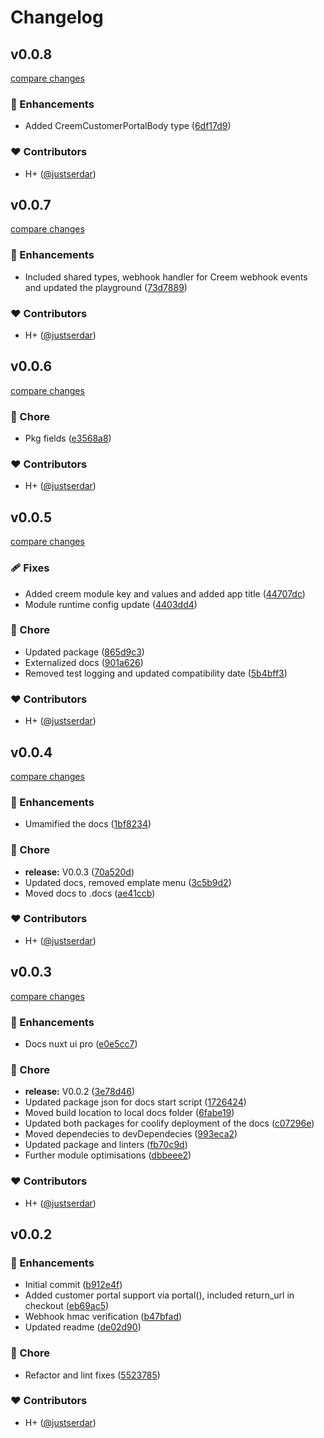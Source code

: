 # Changelog


## v0.0.8

[compare changes](https://github.com/justserdar/nuxt-creem/compare/v0.0.7...v0.0.8)

### 🚀 Enhancements

- Added CreemCustomerPortalBody type ([6df17d9](https://github.com/justserdar/nuxt-creem/commit/6df17d9))

### ❤️ Contributors

- H+ ([@justserdar](http://github.com/justserdar))

## v0.0.7

[compare changes](https://github.com/justserdar/nuxt-creem/compare/v0.0.6...v0.0.7)

### 🚀 Enhancements

- Included shared types, webhook handler for Creem webhook events and updated the playground ([73d7889](https://github.com/justserdar/nuxt-creem/commit/73d7889))

### ❤️ Contributors

- H+ ([@justserdar](http://github.com/justserdar))

## v0.0.6

[compare changes](https://github.com/justserdar/nuxt-creem/compare/v0.0.5...v0.0.6)

### 🏡 Chore

- Pkg fields ([e3568a8](https://github.com/justserdar/nuxt-creem/commit/e3568a8))

### ❤️ Contributors

- H+ ([@justserdar](http://github.com/justserdar))

## v0.0.5

[compare changes](https://github.com/justserdar/nuxt-creem/compare/v0.0.4...v0.0.5)

### 🩹 Fixes

- Added creem module key and values and added  app title ([44707dc](https://github.com/justserdar/nuxt-creem/commit/44707dc))
- Module runtime config update ([4403dd4](https://github.com/justserdar/nuxt-creem/commit/4403dd4))

### 🏡 Chore

- Updated package ([865d9c3](https://github.com/justserdar/nuxt-creem/commit/865d9c3))
- Externalized docs ([901a626](https://github.com/justserdar/nuxt-creem/commit/901a626))
- Removed test logging and updated compatibility date ([5b4bff3](https://github.com/justserdar/nuxt-creem/commit/5b4bff3))

### ❤️ Contributors

- H+ ([@justserdar](http://github.com/justserdar))

## v0.0.4

[compare changes](https://github.com/justserdar/nuxt-creem/compare/v0.0.3...v0.0.4)

### 🚀 Enhancements

- Umamified the docs ([1bf8234](https://github.com/justserdar/nuxt-creem/commit/1bf8234))

### 🏡 Chore

- **release:** V0.0.3 ([70a520d](https://github.com/justserdar/nuxt-creem/commit/70a520d))
- Updated docs, removed emplate menu ([3c5b9d2](https://github.com/justserdar/nuxt-creem/commit/3c5b9d2))
- Moved docs to .docs ([ae41ccb](https://github.com/justserdar/nuxt-creem/commit/ae41ccb))

### ❤️ Contributors

- H+ ([@justserdar](http://github.com/justserdar))

## v0.0.3

[compare changes](https://github.com/justserdar/nuxt-creem/compare/v0.0.2...v0.0.3)

### 🚀 Enhancements

- Docs nuxt ui pro ([e0e5cc7](https://github.com/justserdar/nuxt-creem/commit/e0e5cc7))

### 🏡 Chore

- **release:** V0.0.2 ([3e78d46](https://github.com/justserdar/nuxt-creem/commit/3e78d46))
- Updated package json for docs start script ([1726424](https://github.com/justserdar/nuxt-creem/commit/1726424))
- Moved build location to local docs folder ([6fabe19](https://github.com/justserdar/nuxt-creem/commit/6fabe19))
- Updated both packages for coolify deployment of the docs ([c07296e](https://github.com/justserdar/nuxt-creem/commit/c07296e))
- Moved dependecies to devDependecies ([993eca2](https://github.com/justserdar/nuxt-creem/commit/993eca2))
- Updated package and linters ([fb70c9d](https://github.com/justserdar/nuxt-creem/commit/fb70c9d))
- Further module optimisations ([dbbeee2](https://github.com/justserdar/nuxt-creem/commit/dbbeee2))

### ❤️ Contributors

- H+ ([@justserdar](http://github.com/justserdar))

## v0.0.2


### 🚀 Enhancements

- Initial commit ([b912e4f](https://github.com/justserdar/nuxt-creem/commit/b912e4f))
- Added customer portal support via portal(), included return_url in checkout ([eb69ac5](https://github.com/justserdar/nuxt-creem/commit/eb69ac5))
- Webhook hmac verification ([b47bfad](https://github.com/justserdar/nuxt-creem/commit/b47bfad))
- Updated readme ([de02d90](https://github.com/justserdar/nuxt-creem/commit/de02d90))

### 🏡 Chore

- Refactor and lint fixes ([5523785](https://github.com/justserdar/nuxt-creem/commit/5523785))

### ❤️ Contributors

- H+ ([@justserdar](http://github.com/justserdar))

